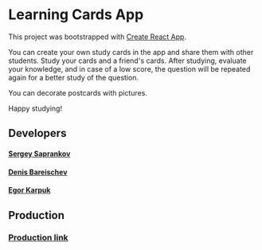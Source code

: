 # Learning Cards App

This project was bootstrapped with [Create React App](https://github.com/facebook/create-react-app).

You can create your own study cards in the app and share them with other students.
Study your cards and a friend's cards. After studying, evaluate your knowledge, and in case of a low score, the question
will be repeated again for a better study of the question.

You can decorate postcards with pictures.

Happy studying!

## Developers

#### [Sergey Saprankov ](https://t.me/sergeysaprankov)

#### [Denis Bareischev](https://t.me/denbarabraza)

#### [Egor Karpuk](https://t.me/Pikadorius)

## Production

### [Production link ](https://pikadorius.github.io/project_cards/)

